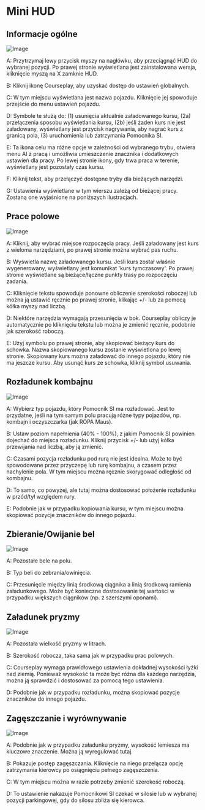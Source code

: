 # Mini HUD

## Informacje ogólne

![Image](../assets/images/minihudhelp_general_0_0_478_305.png)

  
  
A: Przytrzymaj lewy przycisk myszy na nagłówku, aby przeciągnąć HUD do wybranej pozycji. Po prawej stronie wyświetlana jest zainstalowana wersja, kliknięcie myszą na X zamknie HUD.  
  
B: Kliknij ikonę Courseplay, aby uzyskać dostęp do ustawień globalnych.  
  
C: W tym miejscu wyświetlana jest nazwa pojazdu. Kliknięcie jej spowoduje przejście do menu ustawień pojazdu.  
  
D: Symbole te służą do: (1) usunięcia aktualnie załadowanego kursu, (2a) przełączenia sposobu wyświetlania kursu, (2b) jeśli żaden kurs nie jest załadowany, wyświetlany jest przycisk nagrywania, aby nagrać kurs z granicą pola, (3) uruchomienia lub zatrzymania Pomocnika SI.  
  
E: Ta ikona celu ma różne opcje w zależności od wybranego trybu, otwiera menu AI z pracą i umożliwia umieszczenie znacznika i dodatkowych ustawień dla pracy. Po lewej stronie ikony, gdy trwa praca w terenie, wyświetlany jest pozostały czas kursu.  
  
F: Kliknij tekst, aby przełączyć dostępne tryby dla bieżących narzędzi.  
  
G: Ustawienia wyświetlane w tym wierszu zależą od bieżącej pracy. Zostaną one wyjaśnione na poniższych ilustracjach.  
  


## Prace polowe

![Image](../assets/images/minihudhelp_fieldwork_0_0_478_305.png)

  
  
A: Kliknij, aby wybrać miejsce rozpoczęcia pracy. Jeśli załadowany jest kurs z wieloma narzędziami, po prawej stronie można wybrać pas ruchu.  
  
B: Wyświetla nazwę załadowanego kursu. Jeśli kurs został właśnie wygenerowany, wyświetlany jest komunikat 'kurs tymczasowy'. Po prawej stronie wyświetlane są bieżące/łączne punkty trasy po rozpoczęciu zadania.  
  
C: Kliknięcie tekstu spowoduje ponowne obliczenie szerokości roboczej lub można ją ustawić ręcznie po prawej stronie, klikając +/- lub za pomocą kółka myszy nad liczbą.  
  
D: Niektóre narzędzia wymagają przesunięcia w bok. Courseplay obliczy je automatycznie po kliknięciu tekstu lub można je zmienić ręcznie, podobnie jak szerokość roboczą.  
  
E: Użyj symbolu po prawej stronie, aby skopiować bieżący kurs do schowka. Nazwa skopiowanego kursu zostanie wyświetlona po lewej stronie. Skopiowany kurs można załadować do innego pojazdu, który nie ma jeszcze kursu. Aby usunąć kurs ze schowka, kliknij symbol usuwania.  
  


## Rozładunek kombajnu

![Image](../assets/images/minihudhelp_combineunload_0_0_478_305.png)

  
  
A: Wybierz typ pojazdu, który Pomocnik SI ma rozładować. Jest to przydatne, jeśli na tym samym polu pracują różne typy pojazdów, np. kombajn i oczyszczarka (jak ROPA Maus).  
  
B: Ustaw poziom napełnienia (40% - 100%), z jakim Pomocnik SI powinien dojechać do miejsca rozładunku. Kliknij przycisk +/- lub użyj kółka przewijania nad liczbą, aby ją zmienić.  
  
C: Czasami pozycja rozładunku pod rurą nie jest idealna. Może to być spowodowane przez przyczepę lub rurę kombajnu, a czasem przez nachylenie pola. W tym miejscu można ręcznie skorygować odległość od kombajnu.  
  
D: To samo, co powyżej, ale tutaj można dostosować położenie rozładunku w przód/tył względem rury.  
  
E: Podobnie jak w przypadku kopiowania kursu, w tym miejscu można skopiować pozycje znaczników do innego pojazdu.  
  


## Zbieranie/Owijanie bel

![Image](../assets/images/minihudhelp_balecollect_0_0_478_305.png)

  
  
A: Pozostałe bele na polu.  
  
B: Typ beli do zebrania/owinięcia.  
  
C: Przesunięcie między linią środkową ciągnika a linią środkową ramienia załadunkowego. Może być konieczne dostosowanie tej wartości w przypadku większych ciągników (np. z szerszymi oponami).  
  


## Załadunek pryzmy

![Image](../assets/images/minihudhelp_siloloader_0_0_478_305.png)

  
  
A: Pozostała wielkość pryzmy w litrach.  
  
B: Szerokość robocza, taka sama jak w przypadku prac polowych.  
  
C: Courseplay wymaga prawidłowego ustawienia dokładnej wysokości łyżki nad ziemią. Ponieważ wysokość ta może być różna dla każdego narzędzia, można ją sprawdzić i dostosować za pomocą tego ustawienia.  
  
D: Podobnie jak w przypadku rozładunku, można skopiować pozycje znaczników do innego pojazdu.  
  


## Zagęszczanie i wyrównywanie

![Image](../assets/images/minihudhelp_siloworker_0_0_478_305.png)

  
  
A: Podobnie jak w przypadku załadunku pryzmy, wysokość lemiesza ma kluczowe znaczenie. Można ją wyregulować tutaj.  
  
B: Pokazuje postęp zagęszczania. Kliknięcie na niego przełącza opcję zatrzymania kierowcy po osiągnięciu pełnego zagęszczenia.  
  
C: W tym miejscu można w razie potrzeby zmienić szerokość roboczą.  
  
D: To ustawienie nakazuje Pomocnikowi SI czekać w silosie lub w wybranej pozycji parkingowej, gdy do silosu zbliża się kierowca.  
  


